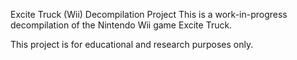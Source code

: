 Excite Truck (Wii) Decompilation Project
This is a work-in-progress decompilation of the Nintendo Wii game Excite Truck.

This project is for educational and research purposes only.
